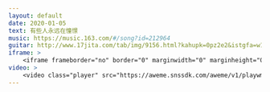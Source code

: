 ```yaml
---
layout: default
date: 2020-01-05
text: 有些人永远在憧憬
music: https://music.163.com/#/song?id=212964
guitar: http://www.17jita.com/tab/img/9156.html?kahupk=0pz2e2&istgfa=w1nyk2
iframe: >
    <iframe frameborder="no" border="0" marginwidth="0" marginheight="0" width=330 height=86 src="//music.163.com/outchain/player?type=2&id=212964&auto=1&height=66"></iframe>
video: >
    <video class="player" src="https://aweme.snssdk.com/aweme/v1/playwm/?s_vid=93f1b41336a8b7a442dbf1c29c6bbc560fcce9cbf2c9c70c26713035cf252b5d7d696e27b1d042d6f78a42a30952053379885b3d8c835c1deb2e006c40d81414&amp;line=0" poster="https://p1.pstatp.com/large/tos-cn-p-0015/bd3fe45145fe468883e82bdf580140d2_1578216858.jpg" type="video/mp4" preload="auto" controls="controls" style="width: 100%;"></video>
---
```

